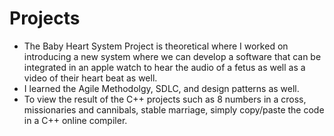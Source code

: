 # Projects
* The Baby Heart System Project is theoretical where I worked on introducing a new system where we can develop a software that can be integrated in an apple watch to hear the audio of a fetus as well as a video of their heart beat as well. 
* I learned the Agile Methodolgy, SDLC, and design patterns as well.
* To view the result of the C++ projects such as 8 numbers in a cross, missionaries and cannibals, stable marriage,  simply copy/paste the code in a C++ online compiler.
